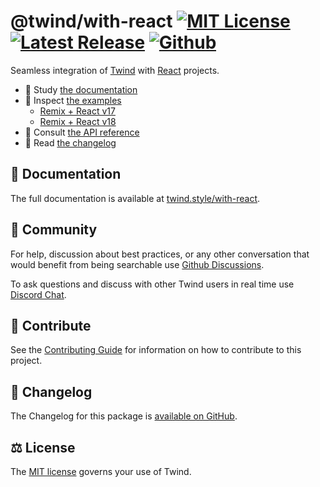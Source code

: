 # @twind/with-react [![MIT License](https://flat.badgen.net/github/license/tw-in-js/twind)](https://github.com/tw-in-js/twind/blob/main/LICENSE) [![Latest Release](https://flat.badgen.net/npm/v/@twind/with-react?icon=npm&label&cache=10800&color=blue)](https://www.npmjs.com/package/@twind/with-react) [![Github](https://flat.badgen.net/badge/icon/tw-in-js%2Ftwind%23with-react?icon=github&label)](https://github.com/tw-in-js/twind/tree/main/packages/with-react)

Seamless integration of [Twind](https://twind.style) with [React](https://reactjs.org) projects.

- 📖 Study [the documentation](https://twind.style/with-react)
- 🧭 Inspect [the examples](https://github.com/tw-in-js/twind/tree/main/examples)
  - [Remix + React v17](https://github.com/tw-in-js/twind/tree/main/examples/with-remix)
  - [Remix + React v18](https://github.com/tw-in-js/twind/tree/main/examples/with-remix_react-v18)
- 📓 Consult [the API reference](https://twind.style/packages/@twind/with-react)
- 📜 Read [the changelog](https://github.com/tw-in-js/twind/tree/main/packages/with-react/CHANGELOG.md)

## 📖 Documentation

The full documentation is available at [twind.style/with-react](https://twind.style/with-react).

## 💬 Community

For help, discussion about best practices, or any other conversation that would benefit from being searchable use [Github Discussions](https://github.com/tw-in-js/twind/discussions).

To ask questions and discuss with other Twind users in real time use [Discord Chat](https://chat.twind.style).

## 🧱 Contribute

See the [Contributing Guide](../../CONTRIBUTING.md) for information on how to contribute to this project.

## 📜 Changelog

The Changelog for this package is [available on GitHub](https://github.com/tw-in-js/twind/tree/main/packages/with-react/CHANGELOG.md).

## ⚖️ License

The [MIT license](https://github.com/tw-in-js/twind/blob/main/LICENSE) governs your use of Twind.
